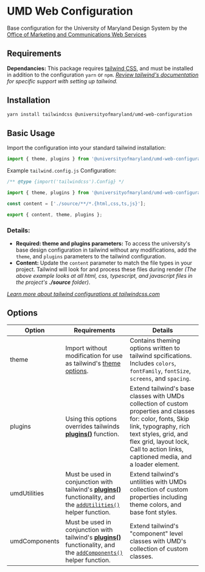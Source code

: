 # UMD Web Configuration

Base configuration for the University of Maryland Design System by the [Office of Marketing and Communications Web Services](https://omc.umd.edu)

## Requirements

**Dependancies:** This package requires [tailwind CSS](https://tailwindcss.com/), and must be installed in addition to the configuration `yarn` or `npm`. _[Review tailwind's documentation](https://tailwindcss.com/docs/installation) for specific support with setting up tailwind._

## Installation

```bash
yarn install tailwindcss @universityofmaryland/umd-web-configuration
```

## Basic Usage

Import the configuration into your standard tailwind installation:

<!-- prettier-ignore -->
```javascript
import { theme, plugins } from '@universityofmaryland/umd-web-configuration';
```

Example `tailwind.config.js` Configuration:

```javascript
/** @type {import('tailwindcss').Config} */

import { theme, plugins } from '@universityofmaryland/umd-web-configuration';

const content = ['./source/**/*.{html,css,ts,js}'];

export { content, theme, plugins };
```

### Details:

- **Required: theme and plugins parameters:** To access the university's base design configuration in tailwind without any modifications, add the `theme`, and `plugins` parameters to the tailwind configuration.
- **Content:** Update the `content` parameter to match the file types in your project. Tailwind will look for and process these files during render _(The above example looks at all html, css, typescript, and javascript files in the project's **./source** folder)_.

_[Learn more about tailwind configurations at tailwindcss.com](https://tailwindcss.com/docs/configuration)_

## Options

| Option        | Requirements                                                                                                                                                                                                          | Details                                                                                                                                                                                                                                         |
| ------------- | --------------------------------------------------------------------------------------------------------------------------------------------------------------------------------------------------------------------- | ----------------------------------------------------------------------------------------------------------------------------------------------------------------------------------------------------------------------------------------------- |
| theme         | Import without modification for use as tailwind's [theme options](https://tailwindcss.com/docs/theme).                                                                                                                | Contains theming options written to tailwind spcifications. Includes `colors`, `fontFamily`, `fontSize`, `screens`, and `spacing`.                                                                                                              |
| plugins       | Using this options overrides tailwinds [**plugins()**](https://tailwindcss.com/docs/plugins) function.                                                                                                                | Extend tailwind's base classes with UMDs collection of custom properties and classes for: color, fonts, Skip link, typography, rich text styles, grid, and flex grid, layout lock, Call to action links, captioned media, and a loader element. |
| umdUtilities  | Must be used in conjunction with tailwind's [**plugins()**](https://tailwindcss.com/docs/plugins) functionality, and the [`addUtilities()`](https://tailwindcss.com/docs/plugins#adding-utilities) helper function.   | Extend tailwind's untilities with UMDs collection of custom properties including theme colors, and base font styles.                                                                                                                            |
| umdComponents | Must be used in conjunction with tailwind's [**plugins()**](https://tailwindcss.com/docs/plugins) functionality, and the [`addComponents()`](https://tailwindcss.com/docs/plugins#adding-components) helper function. | Extend tailwind's "component" level classes with UMD's collection of custom classes.                                                                                                                                                            |
